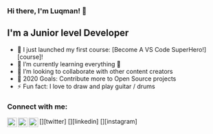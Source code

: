 ### Hi there, I'm Luqman! 👋


## I'm a Junior level Developer

- 🔭 I just launched my first course: [Become A VS Code SuperHero!][course]!
- 🌱 I’m currently learning everything 🤣
- 👯 I’m looking to collaborate with other content creators
- 🥅 2020 Goals: Contribute more to Open Source projects
- ⚡ Fun fact: I love to draw and play guitar / drums

### Connect with me:

[<img align="left" alt="codeSTACKr | Twitter" width="22px" src="https://www.twitter.com/whylugy" />][twitter]
[<img align="left" alt="codeSTACKr | LinkedIn" width="22px" src=" https://www.linkedin.com/in/luqman-aswad" />][linkedin]
[<img align="left" alt="codeSTACKr | Instagram" width="22px" src=" https://www.instagram.com/whylugy" />][instagram]

<br />
